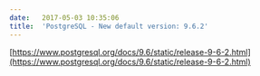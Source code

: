 ```yaml
---
date:	2017-05-03 10:35:06
title:	'PostgreSQL - New default version: 9.6.2'
---
```


[https://www.postgresql.org/docs/9.6/static/release-9-6-2.html](https://www.postgresql.org/docs/9.6/static/release-9-6-2.html)
